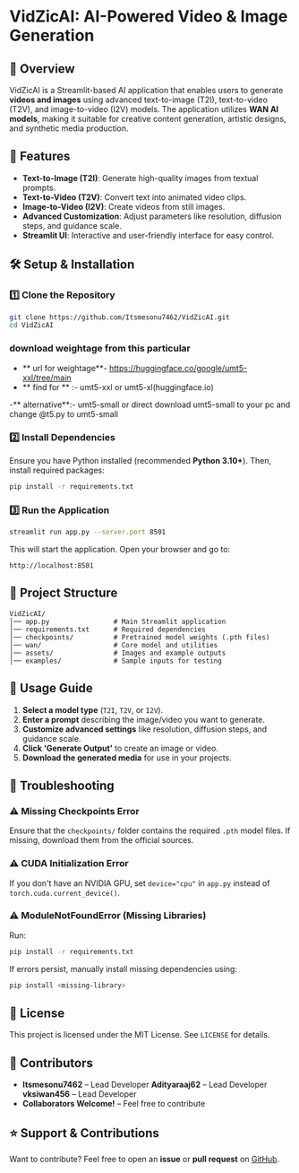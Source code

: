# VidZicAI: AI-Powered Video & Image Generation

## 📌 Overview
VidZicAI is a Streamlit-based AI application that enables users to generate **videos and images** using advanced text-to-image (T2I), text-to-video (T2V), and image-to-video (I2V) models. The application utilizes **WAN AI models**, making it suitable for creative content generation, artistic designs, and synthetic media production.

## 🚀 Features
- **Text-to-Image (T2I)**: Generate high-quality images from textual prompts.
- **Text-to-Video (T2V)**: Convert text into animated video clips.
- **Image-to-Video (I2V)**: Create videos from still images.
- **Advanced Customization**: Adjust parameters like resolution, diffusion steps, and guidance scale.
- **Streamlit UI**: Interactive and user-friendly interface for easy control.

## 🛠 Setup & Installation
### 1️⃣ Clone the Repository
```bash
git clone https://github.com/Itsmesonu7462/VidZicAI.git
cd VidZicAI
```
### download weightage from this particular
- ** url for weightage**- https://huggingface.co/google/umt5-xxl/tree/main
- ** find for ** :- umt5-xxl or umt5-xl(huggingface.io)

-** alternative**:- umt5-small or direct download umt5-small to your pc and change @t5.py to umt5-small
### 2️⃣ Install Dependencies
Ensure you have Python installed (recommended **Python 3.10+**). Then, install required packages:
```bash
pip install -r requirements.txt
```

### 3️⃣ Run the Application
```bash
streamlit run app.py --server.port 8501
```
This will start the application. Open your browser and go to:
```
http://localhost:8501
```

## 📁 Project Structure
```
VidZicAI/
│── app.py                # Main Streamlit application
│── requirements.txt      # Required dependencies
│── checkpoints/          # Pretrained model weights (.pth files)
│── wan/                  # Core model and utilities
│── assets/               # Images and example outputs
│── examples/             # Sample inputs for testing
```

## 🧩 Usage Guide
1. **Select a model type** (`T2I`, `T2V`, or `I2V`).
2. **Enter a prompt** describing the image/video you want to generate.
3. **Customize advanced settings** like resolution, diffusion steps, and guidance scale.
4. **Click 'Generate Output'** to create an image or video.
5. **Download the generated media** for use in your projects.

## 🔧 Troubleshooting
### ⚠️ Missing Checkpoints Error
Ensure that the `checkpoints/` folder contains the required `.pth` model files. If missing, download them from the official sources.

### ⚠️ CUDA Initialization Error
If you don't have an NVIDIA GPU, set `device="cpu"` in `app.py` instead of `torch.cuda.current_device()`.

### ⚠️ ModuleNotFoundError (Missing Libraries)
Run:
```bash
pip install -r requirements.txt
```
If errors persist, manually install missing dependencies using:
```bash
pip install <missing-library>
```

## 📜 License
This project is licensed under the MIT License. See `LICENSE` for details.

## 👥 Contributors
- **Itsmesonu7462** – Lead Developer
**Adityaraaj62** – Lead Developer
**vksiwan456** – Lead Developer
- **Collaborators Welcome!** – Feel free to contribute

## ⭐ Support & Contributions
Want to contribute? Feel free to open an **issue** or **pull request** on [GitHub](https://github.com/Itsmesonu7462/VidZicAI).

